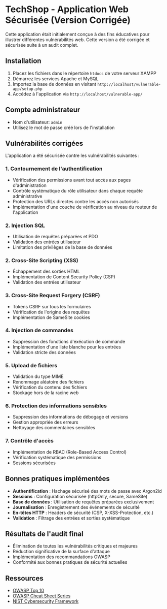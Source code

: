 # TechShop - Application Web Sécurisée (Version Corrigée)

Cette application était initialement conçue à des fins éducatives pour illustrer différentes vulnérabilités web. Cette version a été corrigée et sécurisée suite à un audit complet.

## Installation

1. Placez les fichiers dans le répertoire `htdocs` de votre serveur XAMPP
2. Démarrez les services Apache et MySQL
3. Importez la base de données en visitant `http://localhost/vulnerable-app/setup.php`
4. Accédez à l'application via `http://localhost/vulnerable-app/`

## Compte administrateur

- Nom d'utilisateur: `admin`
- Utilisez le mot de passe créé lors de l'installation

## Vulnérabilités corrigées

L'application a été sécurisée contre les vulnérabilités suivantes :

### 1. Contournement de l'authentification
- Vérification des permissions avant tout accès aux pages d'administration
- Contrôle systématique du rôle utilisateur dans chaque requête administrative
- Protection des URLs directes contre les accès non autorisés
- Implémentation d'une couche de vérification au niveau du routeur de l'application

### 2. Injection SQL
- Utilisation de requêtes préparées et PDO
- Validation des entrées utilisateur
- Limitation des privilèges de la base de données

### 2. Cross-Site Scripting (XSS)
- Échappement des sorties HTML
- Implémentation de Content Security Policy (CSP)
- Validation des entrées utilisateur

### 3. Cross-Site Request Forgery (CSRF)
- Tokens CSRF sur tous les formulaires
- Vérification de l'origine des requêtes
- Implémentation de SameSite cookies

### 4. Injection de commandes
- Suppression des fonctions d'exécution de commande
- Implémentation d'une liste blanche pour les entrées
- Validation stricte des données

### 5. Upload de fichiers
- Validation du type MIME
- Renommage aléatoire des fichiers
- Vérification du contenu des fichiers
- Stockage hors de la racine web

### 6. Protection des informations sensibles
- Suppression des informations de débogage et versions
- Gestion appropriée des erreurs
- Nettoyage des commentaires sensibles

### 7. Contrôle d'accès
- Implémentation de RBAC (Role-Based Access Control)
- Vérification systématique des permissions
- Sessions sécurisées

## Bonnes pratiques implémentées

- **Authentification** : Hachage sécurisé des mots de passe avec Argon2id
- **Sessions** : Configuration sécurisée (httpOnly, secure, SameSite)
- **Base de données** : Utilisation de requêtes préparées exclusivement
- **Journalisation** : Enregistrement des événements de sécurité
- **En-têtes HTTP** : Headers de sécurité (CSP, X-XSS-Protection, etc.)
- **Validation** : Filtrage des entrées et sorties systématique

## Résultats de l'audit final

- Élimination de toutes les vulnérabilités critiques et majeures
- Réduction significative de la surface d'attaque
- Implémentation des recommandations OWASP
- Conformité aux bonnes pratiques de sécurité actuelles

## Ressources

- [OWASP Top 10](https://owasp.org/www-project-top-ten/)
- [OWASP Cheat Sheet Series](https://cheatsheetseries.owasp.org/)
- [NIST Cybersecurity Framework](https://www.nist.gov/cyberframework)
